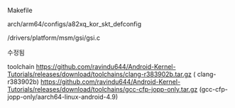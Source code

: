 Makefile

arch/arm64/configs/a82xq_kor_skt_defconfig

/drivers/platform/msm/gsi/gsi.c

수정됨

toolchain
https://github.com/ravindu644/Android-Kernel-Tutorials/releases/download/toolchains/clang-r383902b.tar.gz
( clang-r383902b)
https://github.com/ravindu644/Android-Kernel-Tutorials/releases/download/toolchains/gcc-cfp-jopp-only.tar.gz
(gcc-cfp-jopp-only/aarch64-linux-android-4.9)

